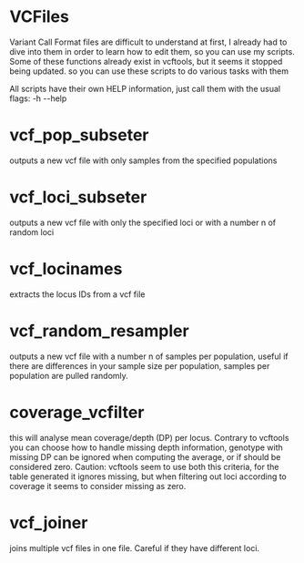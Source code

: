 # VCFiles
Variant Call Format files are difficult to understand at first, I already had to dive into them in order to learn how to edit them, so you can use my scripts. Some of these functions already exist in vcftools, but it seems it stopped being updated.
so you can use these scripts to do various tasks with them

All scripts have their own HELP information, just call them with the usual flags: -h --help 

# vcf_pop_subseter
outputs a new vcf file with only samples from the specified populations

# vcf_loci_subseter
outputs a new vcf file with only the specified loci or with a number n of random loci

# vcf_locinames
extracts the locus IDs from a vcf file

# vcf_random_resampler
outputs a new vcf file with a number n of samples per population, useful if there are differences in your sample size per population, samples per population are pulled randomly.

# coverage_vcfilter
this will analyse mean coverage/depth (DP) per locus. Contrary to vcftools you can choose how to handle missing depth information, genotype with missing DP can be ignored when computing the average, or if should be considered zero. Caution: vcftools seem to use both this criteria, for the table generated it ignores missing, but when filtering out loci according to coverage it seems to consider missing as zero.

# vcf_joiner
joins multiple vcf files in one file. Careful if they have different loci.

